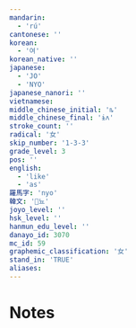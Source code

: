```yaml
---
mandarin:
  - 'rú'
cantonese: ''
korean:
  - '여'
korean_native: ''
japanese:
  - 'JO'
  - 'NYO'
japanese_nanori: ''
vietnamese:
middle_chinese_initial: 'ȵ'
middle_chinese_final: 'ɨʌ'
stroke_count: ''
radical: '女'
skip_number: '1-3-3'
grade_level: 3
pos: ''
english:
  - 'like'
  - 'as'
羅馬字: 'nyo'
韓文: '뇨'
joyo_level: ''
hsk_level: ''
hanmun_edu_level: ''
danayo_id: 3070
mc_id: 59
graphemic_classification: '女'
stand_in: 'TRUE'
aliases:
---
```


# Notes
